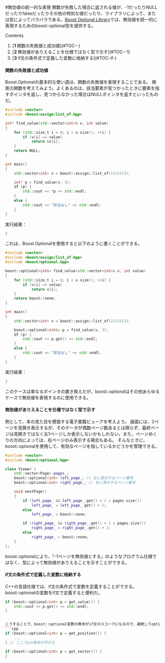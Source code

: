 #無効値の統一的な表現
関数が失敗した場合に返される値が、-1だったりNULLだったりfalseだったりその他の特別な値だったり、ライブラリによって、または型によってバラバラである。[Boost Optional Library](http://www.boost.org/libs/optional/)では、無効値を統一的に表現するためのboost::optional型を提供する。

Contents
<ol class='goog-toc'><li class='goog-toc'>[<strong>1 </strong>関数の失敗値と成功値](#TOC--)</li><li class='goog-toc'>[<strong>2 </strong>無効値がありえることを仕様ではなく型で示す](#TOC--1)</li><li class='goog-toc'>[<strong>3 </strong>if文の条件式で定義した変数に格納する](#TOC-if-)</li></ol>


<h4>関数の失敗値と成功値</h4>Boost.Optionalの基本的な使い道は、関数の失敗値を表現することである。
検索の関数を考えてみよう。よくあるのは、該当要素が見つかったときに要素を指すポインタを返し、見つからなかった場合はNULLポインタを返すといったものだ。

```cpp
#include <vector>
#include <boost/assign/list_of.hpp>

int* find_value(std::vector<int>& v, int value)
{
    for (std::size_t i = 0; i < v.size(); ++i) {
        if (v[i] == value)
            return &v[i];
    }
    return NULL;
}

int main()
{
    std::vector<int> v = boost::assign::list_of(1)(2)(3);

    int* p = find_value(v, 3);
    if (p) {
        std::cout << *p << std::endl;
    }
    else {
        std::cout << "該当なし" << std::endl;
    }
}
```

実行結果：
```cpp
3
```

これは、Boost.Optionalを使用すると以下のように書くことができる。

```cpp
#include <vector>
#include <boost/assign/list_of.hpp>
#include <boost/optional.hpp>

boost::optional<int&> find_value(std::vector<int>& v, int value)
{
    for (std::size_t i = 0; i < v.size(); ++i) {
        if (v[i] == value)
            return v[i];
    }
    return boost::none;
}

int main()
{
    std::vector<int> v = boost::assign::list_of(1)(2)(3);

    boost::optional<int&> p = find_value(v, 3);
    if (p) {
        std::cout << p.get() << std::endl;
    }
    else {
        std::cout << "該当なし" << std::endl;
    }
}
```

実行結果：
```cpp
3
```

このケースは単なるポインタの置き換えだが、boost::optionalはその他あらゆるケースで無効値を表現するのに使用できる。

<h4>無効値がありえることを仕様ではなく型で示す</h4>例として、本の見た目を模倣する電子書籍ビューアを考えよう。
画面には、2ページを見開き表示するが、そのデータが偶数ページ数あるとは限らず、最終ページは見開きではなく左1ページしか表示しないかもしれない。また、ページめくりの方向によっては、右ページのみ表示する場合もある。
そんなときに、boost::optional<int>を使用して、有効なページを指しているかどうかを管理できる。

```cpp
#include <vector>
#include <boost/optional.hpp>

class Viewer {
    std::vector<Page> pages_;
    boost::optional<int> left_page_; // 左に表示するページ番号
    boost::optional<int> right_page_; // 右に表示するページ番号

    void nextPage()
    {
        if (left_page_ && left_page_.get() + 1 < pages.size())
            left_page_ = left_page_.get() + 1;
        else
            left_page_ = boost::none;

        if (right_page_ && rigth_page_.get() + 1 < pages.size())
            right_page_ = right_page_.get() + 1;
        else
            right_page_ = boost::none;
    }
};
```

boost::optionalにより、「-1ページを無効値とする」のようなプログラム仕様ではなく、型によって無効値がありえることを示すことができる。

<h4>if文の条件式で定義した変数に格納する</h4>C++の言語仕様では、if文の条件式で変数を定義することができる。boost::optionalの変数をif文で定義すると便利だ。

```cpp
if (boost::optional<int> p = get_value()) {
    std::cout << p.get() << std::endl;
}


こうすることで、boost::optional変数の寿命がif文のスコープになるので、連続してoptional値を使用する場合などに、変数名の衝突や、誤って異なる変数を使用してしまう心配がなくなる。
```cpp
if (boost::optional<int> p = get_position()) {
    ...
} // ここでpの寿命が尽きる

if (boost::optional<int> p = get_vector()) {
}
```
